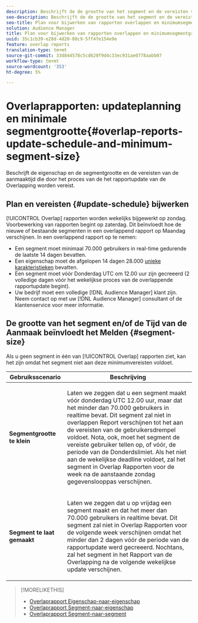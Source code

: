 ```yaml
---
description: Beschrijft de de grootte van het segment en de vereisten van de aanmaaktijd die door het proces van de het rapportupdate van de Overlapping worden vereist.
seo-description: Beschrijft de de grootte van het segment en de vereisten van de aanmaaktijd die door het proces van de het rapportupdate van de Overlapping worden vereist.
seo-title: Plan voor bijwerken van rapporten overlappen en minimumsegmentgrootte
solution: Audience Manager
title: Plan voor bijwerken van rapporten overlappen en minimumsegmentgrootte
uuid: 35c1cb39-e28d-4d20-88c9-5ff4fe154e9e
feature: overlap reports
translation-type: tm+mt
source-git-commit: 33d844578c5cd620f9d4c33ec931ae0778aabb07
workflow-type: tm+mt
source-wordcount: '353'
ht-degree: 5%

---
```



# Overlaprapporten: updateplanning en minimale segmentgrootte{#overlap-reports-update-schedule-and-minimum-segment-size}

Beschrijft de eigenschap en de segmentgrootte en de vereisten van de aanmaaktijd die door het proces van de het rapportupdate van de Overlapping worden vereist.

## Plan en vereisten {#update-schedule} bijwerken

[!UICONTROL Overlap] rapporten worden wekelijks bijgewerkt op zondag. Voorbewerking van rapporten begint op zaterdag. Dit beïnvloedt hoe de nieuwe of bestaande segmenten in een overlappend rapport op Maandag verschijnen. In een overlappend rapport op te nemen:

* Een segment moet minimaal 70.000 gebruikers in real-time gedurende de laatste 14 dagen bevatten.
* Een eigenschap moet de afgelopen 14 dagen 28.000 [unieke karakteristieken](/help/using/features/traits/trait-and-segment-qualification-reference.md) bevatten.
* Een segment moet vóór Donderdag UTC om 12.00 uur zijn gecreeerd (2 volledige dagen vóór het wekelijkse proces van de overlappende rapportupdate begint).
* Uw bedrijf moet een volledige [!DNL Audience Manager] klant zijn. Neem contact op met uw [!DNL Audience Manager] consultant of de klantenservice voor meer informatie.

## De grootte van het segment en/of de Tijd van de Aanmaak beïnvloedt het Melden {#segment-size}

Als u geen segment in één van [!UICONTROL Overlap] rapporten ziet, kan het zijn omdat het segment niet aan deze minimumvereisten voldoet.

<table id="table_BE2937C1FA314BBDBD1D026321D6E6B1"> 
 <thead> 
  <tr> 
   <th colname="col1" class="entry"> Gebruiksscenario </th> 
   <th colname="col2" class="entry"> Beschrijving </th> 
  </tr> 
 </thead>
 <tbody> 
  <tr> 
   <td colname="col1"> <p> <b>Segmentgrootte te klein</b> </p> </td> 
   <td colname="col2"> <p>Laten we zeggen dat u een segment maakt vóór donderdag UTC 12.00 uur, maar dat het minder dan 70.000 gebruikers in realtime bevat. Dit segment zal niet in <span class="wintitle"> overlappen Report</span> verschijnen tot het aan de vereisten van de gebruikersdrempel voldoet. Nota, ook, moet het segment de vereiste gebruiker tellen op, of vóór, de periode van de Donderdslimiet. Als het niet aan de wekelijkse deadline voldoet, zal het segment in <span class="wintitle"> Overlap Rapporten</span> voor de week na de aanstaande zondag gegevenslooppas verschijnen. </p> </td> 
  </tr> 
  <tr> 
   <td colname="col1"> <p> <b>Segment te laat gemaakt</b> </p> </td> 
   <td colname="col2"> <p>Laten we zeggen dat u op vrijdag een segment maakt en dat het meer dan 70.000 gebruikers in realtime bevat. Dit segment zal niet in <span class="wintitle"> Overlap Rapporten</span> voor de volgende week verschijnen omdat het minder dan 2 dagen vóór de periode van de rapportupdate werd gecreeerd. Nochtans, zal het segment in <span class="wintitle"> het Rapport van de Overlapping</span> na de volgende wekelijkse update verschijnen. </p> </td> 
  </tr> 
 </tbody> 
</table>

>[!MORELIKETHIS]
>
>* [Overlaprapport Eigenschap-naar-eigenschap](../../reporting/dynamic-reports/trait-trait-overlap-report.md#trait-to-trait-overlap-report)
>* [Overlaprapport Segment-naar-eigenschap](../../reporting/dynamic-reports/segment-trait-overlap-report.md)
>* [Overlaprapport Segment-naar-segment](../../reporting/dynamic-reports/segment-segment-overlap-report.md)

